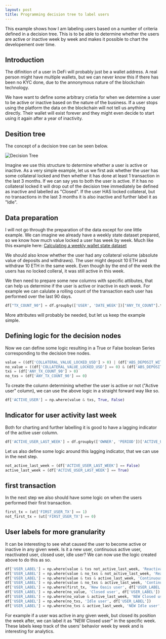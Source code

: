 ```yaml
---
layout: post
title: Programming decision tree to label users
---
```


This example shows how I am labeling users based on a number of criteria defined in a decision tree. This is to be able to determine whether the users are active or inactive week by week and makes it possible to chart the developement over time.

## Introduction

The difinition of a user in DeFi will probably just be a wallet address. A real person might have multiple wallets, but we can never know this if there has been no KYC done, due to the annonymous nature of the blockchain technology.

We have want to define some arbitrary crietia for when we determine a user to be active or inactive based on the nature of the business. If a user stops using the platform the data on the blockchain will not tell us anything directly. Their wallet will exist forever and they might even decide to start using it again after a year of inactivity.

## Desition tree

The concept of a decision tree can be seen below.

<img src="/images/Desicion_tree/decision_tree.png" alt="Decision Tree" class="fit image">

Imagine we use this structure to determine whether a user is active or inactive.
As a very simple example, let us we first ask whether the user has some collateral locked and then whether it has done at least 1 transaction in the last 3 months. If we can say yes to both the user is active.
If it has no collateral locked it will drop out of the decision tree immediately be defined as inactive and labelled as "Closed". If the user HAS locked collateral, but no transactions in the last 3 months it is also inactive and further label it as "Idle".


## Data preparation

I will not go through the preparation of the data except for one little example. We can imagine we already have a weekly state dataset prepared, so we know how much value locked a user has week by week. Much like this example here:
<a href="https://kasper-birkelund.github.io/2016/01/03/Calculating-a-weekly-wallet-state-dataset/" target="_blank">Calculating a weekly wallet state dataset</a>

We should also know whether the user had any collateral volume (absolute value of deposits and withdraws). The user might deposit 10 ETH and withdraw 10 ETH in the same week. Even though by the end of the week the users has no locked colleral, it was still active in this week.

We then need to prepare some new columns with specific attibutes, that can help us determine if the user is active or inactive in each week.
For example we can calulate a rolling count of the transaction each user has performed over the last 90 days.

```python
df["TX_COUNT_90"] = df.groupby(['USER', 'DATE_WEEK'])["ANY_TX_COUNT"].transform(lambda x: x.rolling('90D', 1).sum())
```

More attributes will probably be needed, but let us keep the example simple.

## Defining logic for the decision nodes

Now we can define some logic resulting in a True or False boolean Series corresponding to the decision tree nodes.

```python
value = ((df['COLLATERAL_VALUE_LOCKED_USD'] > 0) | (df['ABS_DEPOSIT_WITHDRAW_USD'] != 0))
no_value = ((df['COLLATERAL_VALUE_LOCKED_USD'] == 0) & (df['ABS_DEPOSIT_WITHDRAW_USD'] == 0))
txs = (df['ANY_TX_COUNT_90'] > 0)
no_txs = (df['ANY_TX_COUNT_90'] == 0)
```

To create the column determining whether the user is active or not ("Active user" column), we can use the above logic in a straight forward way like so.

```python
df['ACTIVE_USER'] = np.where(value & txs, True, False)
```

## Indicator for user activity last week

Both for charting and further labelling it is good to have a lagging indicator of the active user column.

```python
df['ACTIVE_USER_LAST_WEEK'] = df.groupby(['OWNER', 'PERIOD'])['ACTIVE_USER'].transform('shift')
```

Let us also define some logic around this lagging indicator, that we can use in the next step.

```python
not_active_last_week = (df['ACTIVE_USER_LAST_WEEK'] == False)
active_last_week = (df['ACTIVE_USER_LAST_WEEK'] == True)
```

## first transaction

In the next step we also should have some logic on when the users performed their first transaction.

```python
first_tx = (ut['FIRST_USER_TX'] == 1)
not_first_tx = (ut['FIRST_USER_TX'] == 0)
```

## User labels for more granularity

It can be interesting to see what caused the user to become active or inactive in any given week. Is it a new user, continuous active user, reactivated user, closed user, idle user?
We can now use the logic created above to do this as so.

```python
df['USER_LABEL'] = np.where(value & txs not_active_last_week, 'Reactivated user', df['USER_LABEL'])
df['USER_LABEL'] = np.where(value & no_txs & not_active_last_week, 'Reactivated user', df['USER_LABEL'])
df['USER_LABEL'] = np.where(value & txs & active_last_week, 'Continuous user', df['USER_LABEL'])
df['USER_LABEL'] = np.where(value & no_txs & active_last_week, 'Continuous user', df['USER_LABEL'])
df['USER_LABEL'] = np.where(first_tx, 'New Oasis user', df['USER_LABEL'])
df['USER_LABEL'] = np.where(no_value, 'Closed user', df['USER_LABEL'])
df['USER_LABEL'] = np.where(no_value & active_last_week, 'NEW Closed user', df['USER_LABEL'])
df['USER_LABEL'] = np.where(no_txs, 'Idle user', df['USER_LABEL'])
df['USER_LABEL'] = np.where(no_txs & active_last_week, 'NEW Idle user', df['USER_LABEL'])
```

For example if a user was active in any given week, but closed its position the week after, we can label it as "NEW Closed user" in the specific week. These labels keep track of the users' behavior week by week and is interesting for analytics.